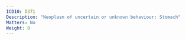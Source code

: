```yaml
---
ICD10: D371
Description: "Neoplasm of uncertain or unknown behaviour: Stomach"
Matters: No
Weight: 0
---
```


